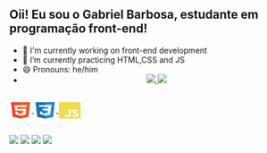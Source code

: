 ## Oii! Eu sou o Gabriel Barbosa, estudante em programação front-end!

- 🔭 I'm currently working on front-end development
- 🌱  I’m currently practicing HTML,CSS and JS
- 😄 Pronouns: he/him
- <div align="center">
  <a href="https://github.com/GabrielBarbosa07">
  <img height="180em" src="https://github-readme-stats.vercel.app/api?username=GabrielBarbosa07&show_icons=true&theme=dark&include_all_commits=true&count_private=true"/>
  <img height="180em" src="https://github-readme-stats.vercel.app/api/top-langs/?username=GabrielBarbosa07&layout=compact&langs_count=7&theme=dark"/>
</div>
  <div style="display: inline_block"><br>
  <img align="center" alt="GB-HTML" height="30" width="40" src="https://raw.githubusercontent.com/devicons/devicon/master/icons/html5/html5-original.svg">
  <img align="center" alt="GB-CSS" height="30" width="40" src="https://raw.githubusercontent.com/devicons/devicon/master/icons/css3/css3-original.svg">
  <img align="center" alt="GB-Js" height="30" width="40" src="https://raw.githubusercontent.com/devicons/devicon/master/icons/javascript/javascript-plain.svg">
  </div>
  
  ##
  
  <div>
     <a href="<a href="https://www.instagram.com/gabrielbarbosarl/" target="_blank"><img src="https://img.shields.io/badge/-Instagram-%23E4405F?style=for-the-badge&logo=instagram&logoColor=white" target="_blank"></a>
     <a href="https://discord.com/channels/@me" target="_blank"><img src="https://img.shields.io/badge/Discord-7289DA?style=for-the-badge&logo=discord&logoColor=white" target="_blank"></a> 
     <a href = "gabrielbarbosadorio@gmail.com"><img src="https://img.shields.io/badge/-Gmail-%23333?style=for-the-badge&logo=gmail&logoColor=white" target="_blank"></a>
     <a href="https://www.linkedin.com/in/gabriel-barbosa-83bb2a223/" target="_blank"><img src="https://img.shields.io/badge/-LinkedIn-%230077B5?style=for-the-badge&logo=linkedin&logoColor=white" target="_blank"></a>
  
  </div>
  
   

